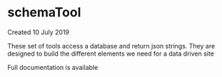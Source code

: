 # schemaTool
Created 10 July 2019

These set of tools access a database and return json strings. 
They are designed to build the different elements we need for a data driven site

Full documentation is available
